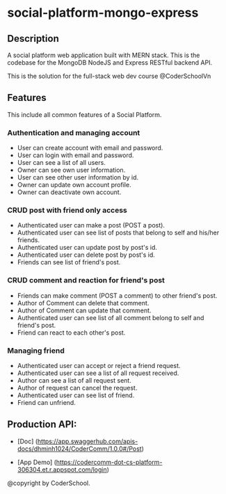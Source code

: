 # social-platform-mongo-express

## Description

A social platform web application built with MERN stack.
This is the codebase for the MongoDB NodeJS and Express RESTful backend API.

This is the solution for the full-stack web dev course @CoderSchoolVn

## Features

This include all common features of a Social Platform.

### Authentication and managing account

- User can create account with email and password.
- User can login with email and password.
- User can see a list of all users.
- Owner can see own user information.
- User can see other user information by id.
- Owner can update own account profile.
- Owner can deactivate own account.

### CRUD post with friend only access

- Authenticated user can make a post (POST a post).
- Authenticated user can see list of posts that belong to self and his/her friends.
- Authenticated user can update post by post's id.
- Authenticated user can delete post by post's id.
- Friends can see list of friend's post.

### CRUD comment and reaction for friend's post

- Friends can make comment (POST a comment) to other friend's post.
- Author of Comment can delete that comment.
- Author of Comment can update that comment.
- Authenticated user can see list of all comment belong to self and friend's post.
- Friend can react to each other's post.

### Managing friend

- Authenticated user can accept or reject a friend request.
- Authenticated user can see a list of all request received.
- Author can see a list of all request sent.
- Author of request can cancel the request.
- Authenticated user can see list of friend.
- Friend can unfriend.

## Production API:

- [Doc] (https://app.swaggerhub.com/apis-docs/dhminh1024/CoderComm/1.0.0#/Post)

- [App Demo] (https://codercomm-dot-cs-platform-306304.et.r.appspot.com/login)

@copyright by CoderSchool.
